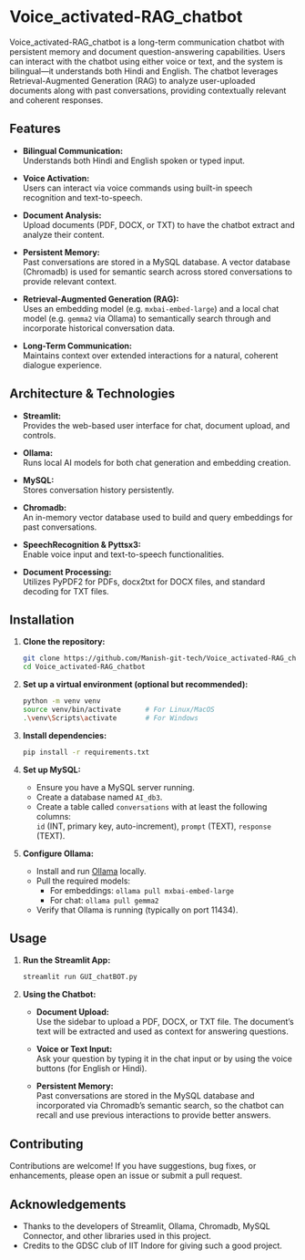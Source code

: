 # Voice_activated-RAG_chatbot

Voice_activated-RAG_chatbot is a long-term communication chatbot with persistent memory and document question-answering capabilities. Users can interact with the chatbot using either voice or text, and the system is bilingual—it understands both Hindi and English. The chatbot leverages Retrieval-Augmented Generation (RAG) to analyze user-uploaded documents along with past conversations, providing contextually relevant and coherent responses.

## Features

- **Bilingual Communication:**  
  Understands both Hindi and English spoken or typed input.
  
- **Voice Activation:**  
  Users can interact via voice commands using built-in speech recognition and text-to-speech.
  
- **Document Analysis:**  
  Upload documents (PDF, DOCX, or TXT) to have the chatbot extract and analyze their content.
  
- **Persistent Memory:**  
  Past conversations are stored in a MySQL database. A vector database (Chromadb) is used for semantic search across stored conversations to provide relevant context.
  
- **Retrieval-Augmented Generation (RAG):**  
  Uses an embedding model (e.g. `mxbai-embed-large`) and a local chat model (e.g. `gemma2` via Ollama) to semantically search through and incorporate historical conversation data.
  
- **Long-Term Communication:**  
  Maintains context over extended interactions for a natural, coherent dialogue experience.

## Architecture & Technologies

- **Streamlit:**  
  Provides the web-based user interface for chat, document upload, and controls.

- **Ollama:**  
  Runs local AI models for both chat generation and embedding creation.

- **MySQL:**  
  Stores conversation history persistently.

- **Chromadb:**  
  An in-memory vector database used to build and query embeddings for past conversations.

- **SpeechRecognition & Pyttsx3:**  
  Enable voice input and text-to-speech functionalities.

- **Document Processing:**  
  Utilizes PyPDF2 for PDFs, docx2txt for DOCX files, and standard decoding for TXT files.

## Installation

1. **Clone the repository:**

    ```bash
    git clone https://github.com/Manish-git-tech/Voice_activated-RAG_chatbot.git
    cd Voice_activated-RAG_chatbot
    ```

2. **Set up a virtual environment (optional but recommended):**

    ```bash
    python -m venv venv
    source venv/bin/activate      # For Linux/MacOS
    .\venv\Scripts\activate       # For Windows
    ```

3. **Install dependencies:**

    ```bash
    pip install -r requirements.txt
    ```

4. **Set up MySQL:**

    - Ensure you have a MySQL server running.
    - Create a database named `AI_db3`.
    - Create a table called `conversations` with at least the following columns:  
      `id` (INT, primary key, auto-increment), `prompt` (TEXT), `response` (TEXT).

5. **Configure Ollama:**

    - Install and run [Ollama](https://ollama.com) locally.
    - Pull the required models:  
      - For embeddings: `ollama pull mxbai-embed-large`
      - For chat: `ollama pull gemma2`
    - Verify that Ollama is running (typically on port 11434).

## Usage

1. **Run the Streamlit App:**

    ```bash
    streamlit run GUI_chatBOT.py
    ```

2. **Using the Chatbot:**

    - **Document Upload:**  
      Use the sidebar to upload a PDF, DOCX, or TXT file. The document’s text will be extracted and used as context for answering questions.
    
    - **Voice or Text Input:**  
      Ask your question by typing it in the chat input or by using the voice buttons (for English or Hindi).
    
    - **Persistent Memory:**  
      Past conversations are stored in the MySQL database and incorporated via Chromadb’s semantic search, so the chatbot can recall and use previous interactions to provide better answers.

## Contributing

Contributions are welcome! If you have suggestions, bug fixes, or enhancements, please open an issue or submit a pull request.


## Acknowledgements

- Thanks to the developers of Streamlit, Ollama, Chromadb, MySQL Connector, and other libraries used in this project.
- Credits to the GDSC club of IIT Indore for giving such a good project.

